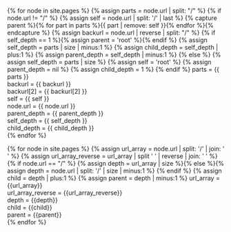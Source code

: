 ---
---

{% for node in site.pages %}
{% assign parts = node.url | split: "/" %}
{% if node.url != "/" %}
{% assign self = node.url | split: '/' | last %}
{% capture parent %}{% for part in parts %}{{ part | remove: self }}{% endfor %}{% endcapture %}
{% assign backurl = node.url | reverse | split: "/" %}
{% if self_depth == 1 %}{% assign parent = 'root' %}{% endif %}
{% assign self_depth = parts | size | minus:1 %}
{% assign child_depth = self_depth | plus:1 %}
{% assign parent_depth = self_depth | minus:1 %}
{% else %}
{% assign self_depth = parts | size %}
{% assign self = 'root' %}
{% assign parent_depth = nil %}
{% assign child_depth = 1 %}
{% endif %}
parts = {{ parts }} <br>
backurl = {{ backurl  }} <br>
backurl[2] = {{ backurl[2] }} <br>
self = {{ self }} <br>
node.url = {{ node.url }} <br>
parent_depth = {{ parent_depth }} <br>
self_depth = {{ self_depth }} <br>
child_depth = {{ child_depth }} <br>
{% endfor %}

{% for node in site.pages %}
{% assign url_array = node.url | split: '/' | join: ' ' %}
{% assign url_array_reverse = url_array | split ' ' | reverse | join: ' ' %}
  {% if node.url == "/" %}
    {% assign depth = url_array | size %}{% else %}{% assign depth = node.url | split: '/' | size | minus:1 %}
  {% endif %}
{% assign child = depth | plus:1 %}
{% assign parent = depth | minus:1 %}
url_array = {{url_array}} <br>
url_array_reverse = {{url_array_reverse}} <br>
depth = {{depth}} <br>
child = {{child}} <br>
parent = {{parent}} <br>
{% endfor %}
